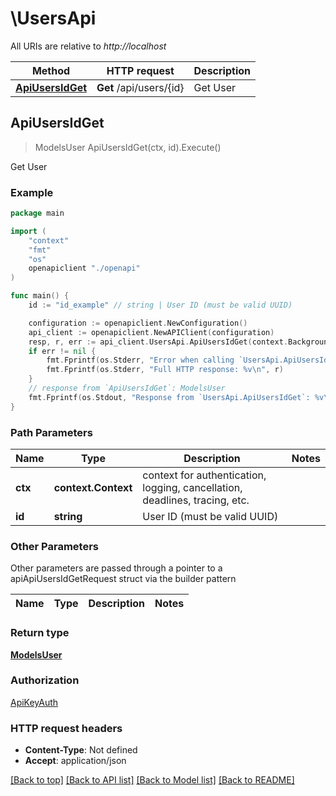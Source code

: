 # \UsersApi

All URIs are relative to *http://localhost*

Method | HTTP request | Description
------------- | ------------- | -------------
[**ApiUsersIdGet**](UsersApi.md#ApiUsersIdGet) | **Get** /api/users/{id} | Get User



## ApiUsersIdGet

> ModelsUser ApiUsersIdGet(ctx, id).Execute()

Get User



### Example

```go
package main

import (
    "context"
    "fmt"
    "os"
    openapiclient "./openapi"
)

func main() {
    id := "id_example" // string | User ID (must be valid UUID)

    configuration := openapiclient.NewConfiguration()
    api_client := openapiclient.NewAPIClient(configuration)
    resp, r, err := api_client.UsersApi.ApiUsersIdGet(context.Background(), id).Execute()
    if err != nil {
        fmt.Fprintf(os.Stderr, "Error when calling `UsersApi.ApiUsersIdGet``: %v\n", err)
        fmt.Fprintf(os.Stderr, "Full HTTP response: %v\n", r)
    }
    // response from `ApiUsersIdGet`: ModelsUser
    fmt.Fprintf(os.Stdout, "Response from `UsersApi.ApiUsersIdGet`: %v\n", resp)
}
```

### Path Parameters


Name | Type | Description  | Notes
------------- | ------------- | ------------- | -------------
**ctx** | **context.Context** | context for authentication, logging, cancellation, deadlines, tracing, etc.
**id** | **string** | User ID (must be valid UUID) | 

### Other Parameters

Other parameters are passed through a pointer to a apiApiUsersIdGetRequest struct via the builder pattern


Name | Type | Description  | Notes
------------- | ------------- | ------------- | -------------


### Return type

[**ModelsUser**](ModelsUser.md)

### Authorization

[ApiKeyAuth](../README.md#ApiKeyAuth)

### HTTP request headers

- **Content-Type**: Not defined
- **Accept**: application/json

[[Back to top]](#) [[Back to API list]](../README.md#documentation-for-api-endpoints)
[[Back to Model list]](../README.md#documentation-for-models)
[[Back to README]](../README.md)

